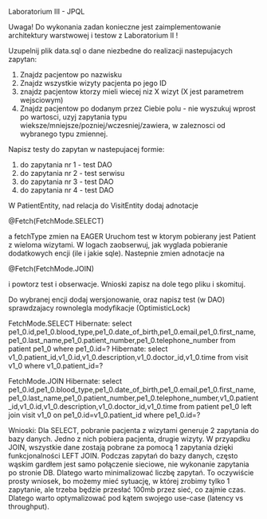 ﻿Laboratorium III - JPQL

Uwaga! Do wykonania zadan konieczne jest zaimplementowanie architektury warstwowej i testow z Laboratorium II !

Uzupelnij plik data.sql o dane niezbedne do realizacji nastepujacych zapytan:
1. Znajdz pacjentow po nazwisku
2. Znajdz wszystkie wizyty pacjenta po jego ID
3. znajdz pacjentow ktorzy mieli wiecej niz X wizyt (X jest parametrem wejsciowym)
4. Znajdz pacjentow po dodanym przez Ciebie polu - nie wyszukuj wprost po wartosci, uzyj zapytania typu wieksze/mniejsze/pozniej/wczesniej/zawiera, w zaleznosci od wybranego typu zmiennej.

Napisz testy do zapytan w nastepujacej formie:
1. do zapytania nr 1  - test DAO
2. do zapytania nr 2 - test serwisu
3. do zapytania nr 3 - test DAO
4. do zapytania nr 4 - test DAO

W PatientEntity, nad relacja do VisitEntity dodaj adnotacje

@Fetch(FetchMode.SELECT)

a fetchType zmien na EAGER
Uruchom test w ktorym pobierany jest Patient z wieloma wizytami. W logach zaobserwuj, jak wyglada pobieranie dodatkowych encji (ile i jakie sqle).
Nastepnie zmien adnotacje na

@Fetch(FetchMode.JOIN)

i powtorz test i obserwacje. Wnioski zapisz na dole tego pliku i skomituj.

Do wybranej encji dodaj wersjonowanie, oraz napisz test (w DAO) sprawdzajacy rownolegla modyfikacje (OptimisticLock)

FetchMode.SELECT
Hibernate: select pe1_0.id,pe1_0.blood_type,pe1_0.date_of_birth,pe1_0.email,pe1_0.first_name,pe1_0.last_name,pe1_0.patient_number,pe1_0.telephone_number from patient pe1_0 where pe1_0.id=?
Hibernate: select v1_0.patient_id,v1_0.id,v1_0.description,v1_0.doctor_id,v1_0.time from visit v1_0 where v1_0.patient_id=?

FetchMode.JOIN
Hibernate: select pe1_0.id,pe1_0.blood_type,pe1_0.date_of_birth,pe1_0.email,pe1_0.first_name,pe1_0.last_name,pe1_0.patient_number,pe1_0.telephone_number,v1_0.patient_id,v1_0.id,v1_0.description,v1_0.doctor_id,v1_0.time from patient pe1_0 left join visit v1_0 on pe1_0.id=v1_0.patient_id where pe1_0.id=?

Wnioski: 
Dla SELECT, pobranie pacjenta z wizytami generuje 2 zapytania do bazy danych.
Jedno z nich pobiera pacjenta, drugie wizyty.
W przyapdku JOIN, wszystkie dane zostają pobrane za pomocą 1 zapytania dzięki funkcjonalności LEFT JOIN.
Podczas zapytań do bazy danych, często wąskim gardłem jest samo połączenie sieciowe, nie wykonanie zapytania po stronie DB.
Dlatego warto minimalizować liczbę zapytań. To oczywiście prosty wniosek, bo możemy mieć sytuację, w której zrobimy tylko 1 zapytanie,
ale trzeba będzie przesłać 100mb przez sieć, co zajmie czas. Dlatego warto optymalizować pod kątem swojego use-case (latency vs throughput). 
